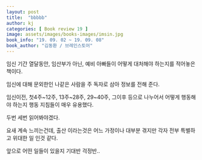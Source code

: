 ```yaml
---
layout: post
title:  "bbbbb"
author: kj
categories: [ Book review 19 ]
image: assets/images/books-images/imsin.jpg
book_info: "19. 09. 02 ~ 19. 09. 08"
book_author: "김동환 / 브레인스토어"
---
```

임신 기간 열달동안, 임산부가 아닌, 예비 아빠들이 어떻게 대처해야 하는지를 적어놓은 책이다.

임신에 대해 문외한인 나같은 사람을 주 독자로 삼아 정보를 전해 준다.

임신이전, 첫4주~12주, 13주~28주, 29~40주, 그이후 등으로 나누어서 어떻게 행동해야 하는지 행동 지침들이 매우 유용했다.

두번 세번 읽어봐야겠다.

요새 계속 느끼는건데, 출산 이라는것은 어느 가정이나 대부분 겪지만 각자 전부 특별하고 위대한 일 인것 같다.

앞으로 어떤 일들이 있을지 기대반 걱정반..
